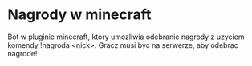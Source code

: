 # Nagrody w minecraft
Bot w pluginie minecraft, ktory umozliwia odebranie nagrody z uzyciem komendy !nagroda &lt;nick>. Gracz musi byc na serwerze, aby odebrac nagrode!
